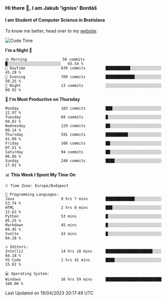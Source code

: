### Hi there 👋, I am Jakub 'igniss' Bordáš

#### I am Student of Computer Science in Bratislava
To know me better, head over to my [website](https://bordas.sk).


<!--START_SECTION:waka-->
![Code Time](http://img.shields.io/badge/Code%20Time-1%2C127%20hrs%2040%20mins-blue)

**I'm a Night 🦉** 

```text
🌞 Morning                50 commits          █░░░░░░░░░░░░░░░░░░░░░░░░   03.54 % 
🌆 Daytime                639 commits         ███████████░░░░░░░░░░░░░░   45.29 % 
🌃 Evening                709 commits         █████████████░░░░░░░░░░░░   50.25 % 
🌙 Night                  13 commits          ░░░░░░░░░░░░░░░░░░░░░░░░░   00.92 % 
```
📅 **I'm Most Productive on Thursday** 

```text
Monday                   183 commits         ███░░░░░░░░░░░░░░░░░░░░░░   12.97 % 
Tuesday                  68 commits          █░░░░░░░░░░░░░░░░░░░░░░░░   04.82 % 
Wednesday                129 commits         ██░░░░░░░░░░░░░░░░░░░░░░░   09.14 % 
Thursday                 591 commits         ██████████░░░░░░░░░░░░░░░   41.89 % 
Friday                   106 commits         ██░░░░░░░░░░░░░░░░░░░░░░░   07.51 % 
Saturday                 94 commits          ██░░░░░░░░░░░░░░░░░░░░░░░   06.66 % 
Sunday                   240 commits         ████░░░░░░░░░░░░░░░░░░░░░   17.01 % 
```


📊 **This Week I Spent My Time On** 

```text
🕑︎ Time Zone: Europe/Budapest

💬 Programming Languages: 
Java                     9 hrs 7 mins        █████████████░░░░░░░░░░░░   53.74 % 
HTML                     2 hrs 8 mins        ███░░░░░░░░░░░░░░░░░░░░░░   12.62 % 
Python                   53 mins             █░░░░░░░░░░░░░░░░░░░░░░░░   05.25 % 
Markdown                 45 mins             █░░░░░░░░░░░░░░░░░░░░░░░░   04.45 % 
Svelte                   43 mins             █░░░░░░░░░░░░░░░░░░░░░░░░   04.28 % 

🔥 Editors: 
IntelliJ                 14 hrs 18 mins      █████████████████████░░░░   84.18 % 
VS Code                  2 hrs 41 mins       ████░░░░░░░░░░░░░░░░░░░░░   15.82 % 

💻 Operating System: 
Windows                  16 hrs 59 mins      █████████████████████████   100.00 % 
```


 Last Updated on 19/04/2023 20:17:49 UTC
<!--END_SECTION:waka-->
